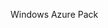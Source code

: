 <Token xmlns:xlink="http://www.w3.org/1999/xlink">Windows Azure Pack</Token>

<!--HONumber=Mar16_HO1-->


